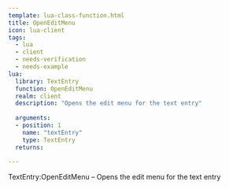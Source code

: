 ```yaml
---
template: lua-class-function.html
title: OpenEditMenu
icon: lua-client
tags:
  - lua
  - client
  - needs-verification
  - needs-example
lua:
  library: TextEntry
  function: OpenEditMenu
  realm: client
  description: "Opens the edit menu for the text entry"
  
  arguments:
  - position: 1
    name: "textEntry"
    type: TextEntry
  returns:
    
---
```


<div class="lua__search__keywords">
TextEntry:OpenEditMenu &#x2013; Opens the edit menu for the text entry
</div>
